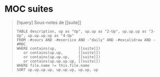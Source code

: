 # MOC suites

> [!query] Sous-notes de [[suite]]
> ```dataview
> TABLE description, up as "Up", up.up as "2-Up", up.up.up as "3-Up", up.up.up.up as "4-Up"
> FROM -#cours AND -#exercice AND -"daily" AND -#excalidraw AND -#MOC
> WHERE contains(up,          [[suite]])
>    or contains(up.up,       [[suite]])
>    or contains(up.up.up,    [[suite]])
>    or contains(up.up.up.up, [[suite]])
> WHERE file.name != this.file.name
> SORT up.up.up.up, up.up.up, up.up, up
> ```
